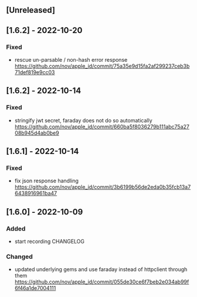## [Unreleased]

## [1.6.2] - 2022-10-20

### Fixed

- rescue un-parsable / non-hash error response  https://github.com/nov/apple_id/commit/75a35e9d15fa2af299237ceb3b71def819e9cc03

## [1.6.2] - 2022-10-14

### Fixed

- stringify jwt secret, faraday does not do so automatically  https://github.com/nov/apple_id/commit/660ba5f8036279b111abc75a2708b945d4ab0be9

## [1.6.1] - 2022-10-14

### Fixed

- fix json response handling https://github.com/nov/apple_id/commit/3b6199b56de2eda0b35fcb13a76438916961ba47


## [1.6.0] - 2022-10-09

### Added

- start recording CHANGELOG

### Changed

- updated underlying gems and use faraday instead of httpclient through them https://github.com/nov/apple_id/commit/055de30ce6f7beb2e034ab99f6f46a1de7004111